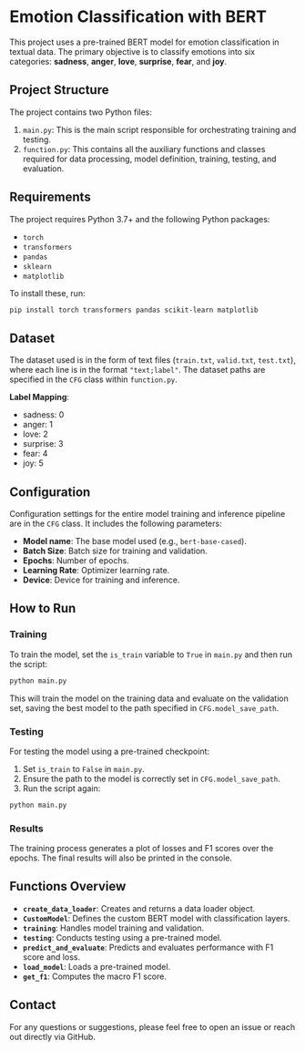 # Emotion Classification with BERT

This project uses a pre-trained BERT model for emotion classification in textual data. The primary objective is to classify emotions into six categories: **sadness**, **anger**, **love**, **surprise**, **fear**, and **joy**.

## Project Structure

The project contains two Python files:

1. `main.py`: This is the main script responsible for orchestrating training and testing.
2. `function.py`: This contains all the auxiliary functions and classes required for data processing, model definition, training, testing, and evaluation.

## Requirements

The project requires Python 3.7+ and the following Python packages:
- `torch`
- `transformers`
- `pandas`
- `sklearn`
- `matplotlib`

To install these, run:

```bash
pip install torch transformers pandas scikit-learn matplotlib
```

## Dataset

The dataset used is in the form of text files (`train.txt`, `valid.txt`, `test.txt`), where each line is in the format `"text;label"`. The dataset paths are specified in the `CFG` class within `function.py`.

**Label Mapping**:
- sadness: 0
- anger: 1
- love: 2
- surprise: 3
- fear: 4
- joy: 5

## Configuration

Configuration settings for the entire model training and inference pipeline are in the `CFG` class. It includes the following parameters:
- **Model name**: The base model used (e.g., `bert-base-cased`).
- **Batch Size**: Batch size for training and validation.
- **Epochs**: Number of epochs.
- **Learning Rate**: Optimizer learning rate.
- **Device**: Device for training and inference.

## How to Run

### Training

To train the model, set the `is_train` variable to `True` in `main.py` and then run the script:

```bash
python main.py
```
This will train the model on the training data and evaluate on the validation set, saving the best model to the path specified in `CFG.model_save_path`.

### Testing

For testing the model using a pre-trained checkpoint:
1. Set `is_train` to `False` in `main.py`.
2. Ensure the path to the model is correctly set in `CFG.model_save_path`.
3. Run the script again:

```bash
python main.py
```

### Results

The training process generates a plot of losses and F1 scores over the epochs. The final results will also be printed in the console.

## Functions Overview

- **`create_data_loader`**: Creates and returns a data loader object.
- **`CustomModel`**: Defines the custom BERT model with classification layers.
- **`training`**: Handles model training and validation.
- **`testing`**: Conducts testing using a pre-trained model.
- **`predict_and_evaluate`**: Predicts and evaluates performance with F1 score and loss.
- **`load_model`**: Loads a pre-trained model.
- **`get_f1`**: Computes the macro F1 score.

## Contact

For any questions or suggestions, please feel free to open an issue or reach out directly via GitHub.
